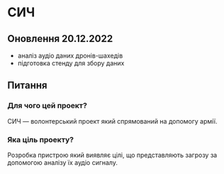 # СИЧ

## Оновлення 20.12.2022

* аналіз аудіо даних дронів-шахедів
* підготовка стенду для збору даних

## Питання

### Для чого цей проект?

СИЧ — волонтерський проект який спрямований на допомогу армії.

### Яка ціль проекту?

Розробка пристрою який виявляє цілі, що представляють загрозу за допомогою аналізу їх аудіо сигналу.




